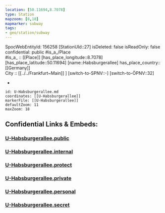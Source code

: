 ```yaml
---
location: [50.11694,8.7078] 
type: Station 
mapzoom: [8,18] 
mapmarker: subway 
tags:
- geo/station/subway
---
```

SpocWebEntityId: 156258
[StationUId::27] 
isDeleted: false
isReadOnly: false
confidential: public
#is_a_/Place  
#is_a_ :: [[Place]] 
[has_place_longitude::8.7078] 
[has_place_latitude::50.11694] 
[name::Habsburgerallee] 
has_place_country:: [[Germany]]  
City :: [[../../Frankfurt~Main]] ] 
[switch-to-SPNV::-] 
[switch-to-ÖPNV::32] 

-

```leaflet
id: U-Habsburgerallee.md
coordinates: [[U-Habsburgerallee]] 
markerFile: [[U-Habsburgerallee]] 
defaultZoom: 11 
maxZoom: 18
```


## Confidential Links & Embeds: 

### [U-Habsburgerallee.public](/_public/\Earth\Continent\Europe\Europe~Central\Germany\Germany~West\Hessen\counties~Hessen\Frankfurt~Main\Stations-FFM~UU-Habsburgerallee.public.md) 

### [U-Habsburgerallee.internal](/_internal/\Earth\Continent\Europe\Europe~Central\Germany\Germany~West\Hessen\counties~Hessen\Frankfurt~Main\Stations-FFM~UU-Habsburgerallee.internal.md) 

### [U-Habsburgerallee.protect](/_protect/\Earth\Continent\Europe\Europe~Central\Germany\Germany~West\Hessen\counties~Hessen\Frankfurt~Main\Stations-FFM~UU-Habsburgerallee.protect.md) 

### [U-Habsburgerallee.private](/_private/\Earth\Continent\Europe\Europe~Central\Germany\Germany~West\Hessen\counties~Hessen\Frankfurt~Main\Stations-FFM~UU-Habsburgerallee.private.md) 

### [U-Habsburgerallee.personal](/_personal/\Earth\Continent\Europe\Europe~Central\Germany\Germany~West\Hessen\counties~Hessen\Frankfurt~Main\Stations-FFM~UU-Habsburgerallee.personal.md) 

### [U-Habsburgerallee.secret](/_secret/\Earth\Continent\Europe\Europe~Central\Germany\Germany~West\Hessen\counties~Hessen\Frankfurt~Main\Stations-FFM~UU-Habsburgerallee.secret.md)

